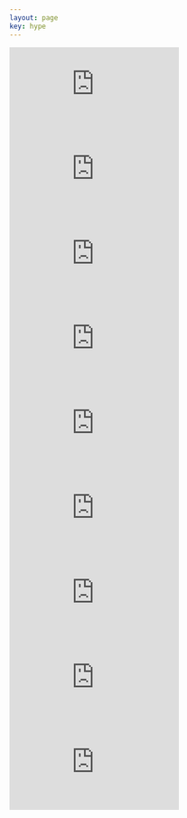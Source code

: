 ```yaml
---
layout: page
key: hype
---
```


<iframe src="https://www.youtube.com/embed/lanEYR7yoIo" frameborder="0" allow="accelerometer; autoplay; encrypted-media; gyroscope; picture-in-picture" allowfullscreen></iframe>

<iframe src="https://www.youtube.com/embed/9A-NlSjejdQ" frameborder="0" allow="accelerometer; autoplay; encrypted-media; gyroscope; picture-in-picture" allowfullscreen></iframe>

<iframe src="https://www.youtube.com/embed/65t6HHk-zec" frameborder="0" allow="accelerometer; autoplay; encrypted-media; gyroscope; picture-in-picture" allowfullscreen></iframe>

<iframe src="https://www.youtube.com/embed/rlAhHZhkHQk" frameborder="0" allow="accelerometer; autoplay; encrypted-media; gyroscope; picture-in-picture" allowfullscreen></iframe>

<iframe src="https://www.youtube.com/embed/GhzoCeMkeN4" frameborder="0" allow="accelerometer; autoplay; encrypted-media; gyroscope; picture-in-picture" allowfullscreen></iframe>

<iframe src="https://www.youtube.com/embed/jy_W5qsjB5U" frameborder="0" allow="accelerometer; autoplay; encrypted-media; gyroscope; picture-in-picture" allowfullscreen></iframe>

<iframe src="https://player.vimeo.com/video/406878212" frameborder="0" allow="autoplay; fullscreen" allowfullscreen></iframe>

<iframe src="https://player.vimeo.com/video/84477950?color=4094e3&byline=0&portrait=0" frameborder="0" allow="autoplay; fullscreen" allowfullscreen></iframe>

<iframe src="https://player.vimeo.com/video/286727919?title=0&byline=0&portrait=0" frameborder="0" allow="autoplay; fullscreen" allowfullscreen></iframe>
